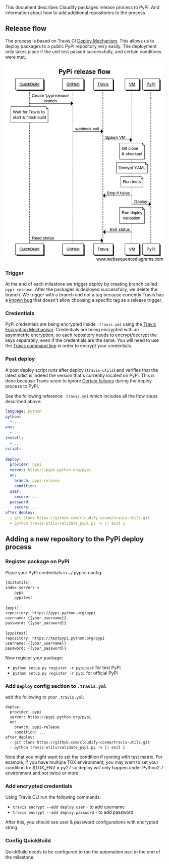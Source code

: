 This document describes Cloudify packages release process to PyPi.
And information about how to add additional repositories to the process.

## Release flow

The process is based on Travis CI [Deploy Mechanism](http://docs.travis-ci.com/user/deployment/).
This allows us to deploy packages to a public PyPi repository very easily.
The deployment only takes place if the unit test passed successfully, and certain conditions were met.

![PyPi Flow](images/pypi_flow.png)

### Trigger

At the end of each milestone we trigger deploy by creating branch called `pypi-release`.
After the packages is deployed successfully, we delete the branch.
We trigger with a branch and not a tag because currently Travis has a [known bug](https://github.com/travis-ci/travis-ci/issues/1675) that doesn't allow choosing a specific
tag as a release trigger.

### Credentials

PyPi credentials are being encrypted inside `.travis.yml` using the [Travis Encryption Mechanism](http://docs.travis-ci.com/user/encryption-keys/).
Credentials are being encrypted with an asymmetric encryption, so each repository needs to encrypt/decrypt the keys separately, even if the credentials are the same.
You will need to use the [Travis command line](https://github.com/travis-ci/travis.rb) in order to encrypt your credentials.

### Post deploy

A post deploy script runs after deploy (`travis-utils`) and verifies that the latest sdist is indeed the version that's currently located on PyPi.
This is done because Travis seem to ignore [Certain failures](https://github.com/travis-ci/travis-ci/issues/3058) during the deploy process to PyPi.

See the following reference `.travis.yml` which includes all the flow steps described above:

```yaml
language: python
python:
  - ...
env:
  - ...
install:
  - ...
script:
  - ...
deploy:
  provider: pypi
  server: https://pypi.python.org/pypi
  on:
    branch: pypi-release
    condition: ...
  user:
    secure: ...
  password:
    secure: ...
after_deploy:
  - git clone https://github.com/cloudify-cosmo/travis-utils.git
  - python travis-utils/validate_pypi.py -v || exit 1
```

## Adding a new repository to the PyPi deploy process

### Register package on PyPi

Place your PyPi credentials in ~/.pypirc config:

```
[distutils]
index-servers =
    pypi
    pypitest

[pypi]
repository: https://pypi.python.org/pypi
username: {{your_username}}
password: {{your_password}}

[pypitest]
repository: https://testpypi.python.org/pypi
username: {{your_username}}
password: {{your_password}}
```
Now register your package:

* `python setup.py register -r pypitest` for test PyPi
* `python setup.py register -r pypi` for official PyPi


### Add `deploy` config section to `.travis.yml`

add the following to your `.travis.yml`:
```
deploy:
  provider: pypi
  server: https://pypi.python.org/pypi
  on:
    branch: pypi-release
    condition: ...
after_deploy:
  - git clone https://github.com/cloudify-cosmo/travis-utils.git
  - python travis-utils/validate_pypi.py -v || exit 1
```

Note that you might want to set the condition if running with test matrix.
For example, if you have multiple TOX environment, you may want to set your condition to: $TOX_ENV = py27 so deploy will only happen under Python2.7 environment and not twice or more.

### Add encrypted credentials

Using Travis CLI run the following commands:
* `travis encrypt --add deploy.user` - to add username
* `travis encrypt --add deploy.password` - to add password

After this, you should see user & password configurations with encrypted string.

### Config QuickBuild

QuickBuild needs to be configured to run the automation part in the end of the milestone.

